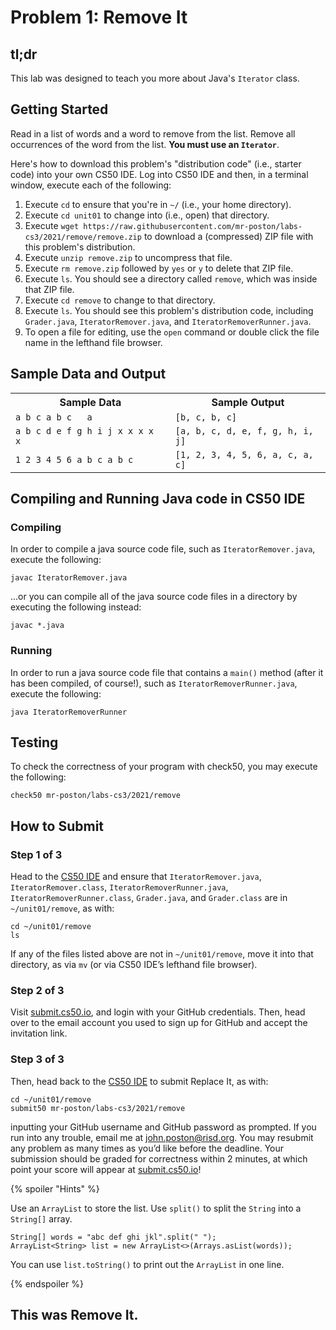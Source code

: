 # Problem 1: Remove It

## tl;dr
This lab was designed to teach you more about Java's `Iterator` class.

## Getting Started
Read in a list of words and a word to remove from the list. Remove all occurrences of the word from the list. **You must use an `Iterator`**.

Here's how to download this problem's "distribution code" (i.e., starter code) into your own CS50 IDE. Log into CS50 IDE and then, in a terminal window, execute each of the following:

1. Execute `cd` to ensure that you're in `~/` (i.e., your home directory).
1. Execute `cd unit01` to change into (i.e., open) that directory.
1. Execute `wget https://raw.githubusercontent.com/mr-poston/labs-cs3/2021/remove/remove.zip` to download a (compressed) ZIP file with this problem's distribution.
1. Execute `unzip remove.zip` to uncompress that file.
1. Execute `rm remove.zip` followed by `yes` or `y` to delete that ZIP file.
1. Execute `ls`. You should see a directory called `remove`, which was inside that ZIP file.
1. Execute `cd remove` to change to that directory.
1. Execute `ls`. You should see this problem's distribution code, including `Grader.java`, `IteratorRemover.java`, and `IteratorRemoverRunner.java`.
1. To open a file for editing, use the `open` command or double click the file name in the lefthand file browser.

## Sample Data and Output
<table>
  <tr>
    <th>Sample Data</th>
    <th>Sample Output</th>
  </tr>
  <tr>
    <td><code>a b c a b c &emsp; a</code></td>
    <td><code>[b, c, b, c]</code></td>
  </tr>
  <tr>
    <td><code>a b c d e f g h i j x x x x &emsp; x</code></td>
    <td><code>[a, b, c, d, e, f, g, h, i, j]</code></td>
  </tr>
  <tr>
    <td><code>1 2 3 4 5 6 a b c a b c &emsp;</code></td>
    <td><code>[1, 2, 3, 4, 5, 6, a, c, a, c]</code></td>
  </tr>
</table>
    

## Compiling and Running Java code in CS50 IDE
### Compiling
In order to compile a java source code file, such as `IteratorRemover.java`, execute the following:

```
javac IteratorRemover.java
```

...or you can compile all of the java source code files in a directory by executing the following instead:

```
javac *.java
```

### Running
In order to run a java source code file that contains a `main()` method (after it has been compiled, of course!), such as `IteratorRemoverRunner.java`, execute the following:

```
java IteratorRemoverRunner
```

## Testing
To check the correctness of your program with check50, you may execute the following:

```
check50 mr-poston/labs-cs3/2021/remove
```

## How to Submit
### Step 1 of 3
Head to the [CS50 IDE](https://ide.cs50.io/) and ensure that `IteratorRemover.java`, `IteratorRemover.class`, `IteratorRemoverRunner.java`, `IteratorRemoverRunner.class`, `Grader.java`, and `Grader.class` are in `~/unit01/remove`, as with: 

```
cd ~/unit01/remove
ls
```

If any of the files listed above are not in `~/unit01/remove`, move it into that directory, as via `mv` (or via CS50 IDE’s lefthand file browser). 

### Step 2 of 3
Visit [submit.cs50.io](https://submit.cs50.io/), and login with your GitHub credentials. Then, head over to the email account you used to sign up for GitHub and accept the invitation link. 

### Step 3 of 3
Then, head back to the [CS50 IDE](https://ide.cs50.io/) to submit Replace It, as with:

```
cd ~/unit01/remove
submit50 mr-poston/labs-cs3/2021/remove
```

inputting your GitHub username and GitHub password as prompted.
If you run into any trouble, email me at [john.poston@risd.org](mailto:john.poston@risd.org).
You may resubmit any problem as many times as you’d like before the deadline.
Your submission should be graded for correctness within 2 minutes, at which point your score will appear at [submit.cs50.io](https://submit.cs50.io/)!

{% spoiler "Hints" %}

Use an `ArrayList` to store the list.
Use `split()` to split the `String` into a `String[]` array.

```
String[] words = "abc def ghi jkl".split(" ");
ArrayList<String> list = new ArrayList<>(Arrays.asList(words));
```

You can use `list.toString()` to print out the `ArrayList` in one line.

{% endspoiler %}

## This was Remove It.

